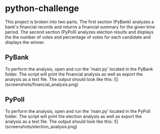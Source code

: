 # python-challenge
This project is broken into two parts. The first section (PyBank) analyzes a bank's financial records and returns a financial summary for the given time period. The second section (PyPoll) analyzes election results and displays the the number of votes and percentage of votes for each candidate and displays the winner.

<h2>PyBank</h2>
To perform the analysis, open and run the 'main.py' located in the PyBank folder. The script will print the financial analysis as well as export the analysis as a text file. The output should look like this:
![](screenshots/financial_analysis.png)
<h2>PyPoll</h2>
To perform the analysis, open and run the 'main.py' located in the PyPoll folder. The script will print the election analysis as well as export the analysis as a text file. The output should look like this:
![](screenshots/election_analysis.png)
